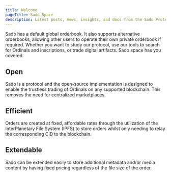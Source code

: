 ```yaml
---
title: Welcome
pageTitle: Sado Space
description: Latest posts, news, insights, and docs from the Sado Protocol Team.
---
```


Sado has a default global orderbook. It also supports alternative orderbooks, allowing other users to operate their own private orderbook if required. Whether you want to study our protocol, use our tools to search for Ordinals and inscriptions, or trade digital artifacts. Sado space has you covered.

## Open

Sado is a protocol and the open-source implementation is designed to enable the trustless trading of Ordinals on any supported blockchain. This removes the need for centralized marketplaces.

## Efficient

Orders are created at fixed, affordable rates through the utilization of the InterPlanetary File System (IPFS) to store orders whilst only needing to relay the corresponding CID to the blockchain.

## Extendable

Sado can be extended easily to store additional metadata and/or media content by having fixed pricing regardless of the file size of the order.